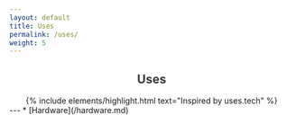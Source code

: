 ```yaml
---
layout: default
title: Uses
permalink: /uses/
weight: 5
---
```

<h2 style="text-align:center; color: #3a3a3a">
    <div>
        <b>Uses</b>
    </div>
</h2>
<div style="text-align:center">
{% include elements/highlight.html text="Inspired by uses.tech" %}
</div>
---
* [Hardware](/hardware.md)